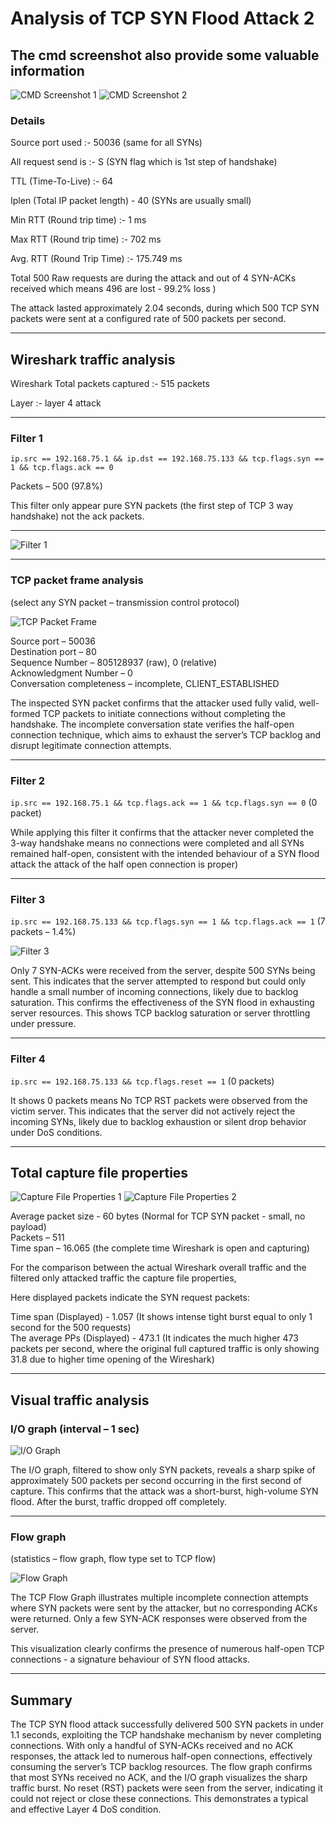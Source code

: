 # Analysis of TCP SYN Flood Attack 2

## The cmd screenshot also provide some valuable information

![CMD Screenshot 1](../analysis_images/attack_2_analysis/figure_1_cmd_1.png)
![CMD Screenshot 2](../analysis_images/attack_2_analysis/figure_2_cmd_2.png)

### Details

Source port used :- 50036 (same for all SYNs)

All request send is :-   S (SYN flag which is 1st step of handshake)

TTL (Time-To-Live) :- 64

Iplen (Total IP packet length) - 40 (SYNs are usually small)

Min RTT (Round trip time) :- 1 ms

Max RTT (Round trip time) :- 702 ms

Avg. RTT (Round Trip Time) :- 175.749 ms

Total 500 Raw requests are during the attack and out of  4 SYN-ACKs received which means 496 are lost  - 99.2% loss )

The attack lasted approximately 2.04 seconds, during which 500 TCP SYN packets were sent at a configured rate of 500 packets per second.

---

## Wireshark traffic analysis

Wireshark Total packets captured :-   515 packets

Layer :- layer 4 attack

---

### Filter 1
`ip.src == 192.168.75.1 && ip.dst == 192.168.75.133 && tcp.flags.syn == 1 && tcp.flags.ack == 0`

Packets – 500 (97.8%)

This filter only appear pure SYN packets (the first step of TCP 3 way handshake) not the ack packets.

---

![Filter 1](../analysis_images/attack_2_analysis/figure_3_filter_1.png)

---

### TCP packet frame analysis
(select any SYN packet – transmission control protocol)

![TCP Packet Frame](../analysis_images/attack_2_analysis/figure_4_tcp_packet_frame_analysis.png)

Source port – 50036  
Destination port – 80  
Sequence Number – 805128937 (raw), 0 (relative)  
Acknowledgment Number – 0  
Conversation completeness – incomplete, CLIENT_ESTABLISHED  

The inspected SYN packet confirms that the attacker used fully valid, well-formed TCP packets to initiate connections without completing the handshake. The incomplete conversation state verifies the half-open connection technique, which aims to exhaust the server’s TCP backlog and disrupt legitimate connection attempts.

---

### Filter 2
`ip.src == 192.168.75.1 && tcp.flags.ack == 1 && tcp.flags.syn == 0` (0 packet)

While applying this filter it confirms that the attacker never completed the 3-way handshake means no connections were completed and all SYNs remained half-open, consistent with the intended behaviour of a SYN flood attack the attack of the half open connection is proper)

---

### Filter 3
`ip.src == 192.168.75.133 && tcp.flags.syn == 1 && tcp.flags.ack == 1` (7 packets – 1.4%)

![Filter 3](../analysis_images/attack_2_analysis/figure_5_filter_3.png)

Only 7 SYN-ACKs were received from the server, despite 500 SYNs being sent. This indicates that the server attempted to respond but could only handle a small number of incoming connections, likely due to backlog saturation. This confirms the effectiveness of the SYN flood in exhausting server resources. This shows TCP backlog saturation or server throttling under pressure.

---

### Filter 4
`ip.src == 192.168.75.133 && tcp.flags.reset == 1` (0 packets)

It shows 0 packets means No TCP RST packets were observed from the victim server. This indicates that the server did not actively reject the incoming SYNs, likely due to backlog exhaustion or silent drop behavior under DoS conditions.

---

## Total capture file properties

![Capture File Properties 1](../analysis_images/attack_2_analysis/figure_6_capture_file_properties.png)
![Capture File Properties 2](../analysis_images/attack_2_analysis/figure_7_capture_file_properties_2.png)

Average packet size - 60 bytes (Normal for TCP SYN packet - small, no payload)  
Packets – 511  
Time span – 16.065 (the complete time Wireshark is open and capturing)

For the comparison between the actual Wireshark overall traffic and the filtered only attacked traffic the capture file properties,

Here displayed packets indicate the SYN request packets:

Time span (Displayed) - 1.057 (It shows intense tight burst equal to only 1 second for the 500 requests)  
The average PPs (Displayed) - 473.1 (It indicates the much higher 473 packets per second, where the original full captured traffic is only showing 31.8 due to higher time opening of the Wireshark)

---

## Visual traffic analysis

### I/O graph (interval – 1 sec)

![I/O Graph](../analysis_images/attack_2_analysis/figure_8_io_graph.png)

The I/O graph, filtered to show only SYN packets, reveals a sharp spike of approximately 500 packets per second occurring in the first second of capture. This confirms that the attack was a short-burst, high-volume SYN flood. After the burst, traffic dropped off completely.

---

### Flow graph
(statistics – flow graph, flow type set to TCP flow)

![Flow Graph](../analysis_images/attack_2_analysis/figure_9_flow_graph.png)

The TCP Flow Graph illustrates multiple incomplete connection attempts where SYN packets were sent by the attacker, but no corresponding ACKs were returned. Only a few SYN-ACK responses were observed from the server.

This visualization clearly confirms the presence of numerous half-open TCP connections - a signature behaviour of SYN flood attacks.

---

## Summary

The TCP SYN flood attack successfully delivered 500 SYN packets in under 1.1 seconds, exploiting the TCP handshake mechanism by never completing connections. With only a handful of SYN-ACKs received and no ACK responses, the attack led to numerous half-open connections, effectively consuming the server’s TCP backlog resources. The flow graph confirms that most SYNs received no ACK, and the I/O graph visualizes the sharp traffic burst. No reset (RST) packets were seen from the server, indicating it could not reject or close these connections. This demonstrates a typical and effective Layer 4 DoS condition.

